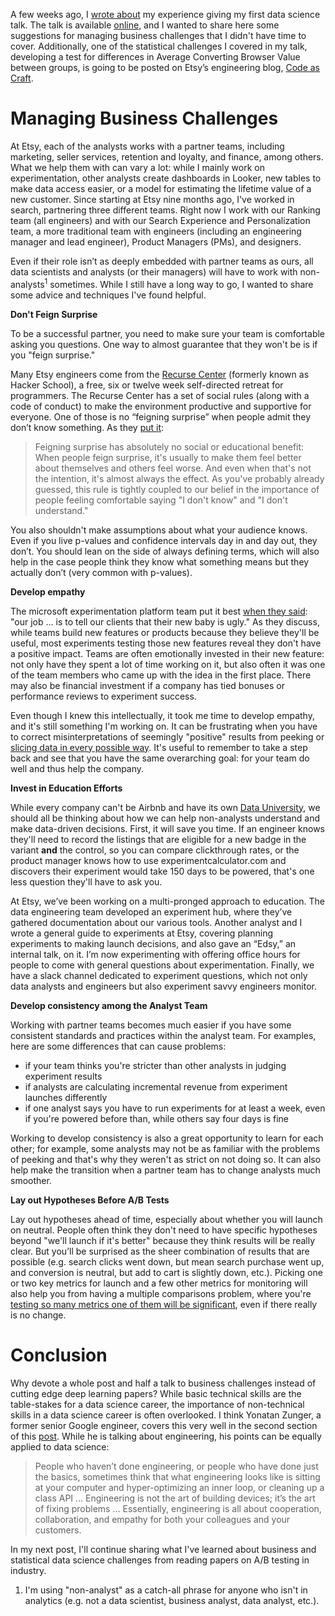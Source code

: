 A few weeks ago, I [wrote about](https://robinsones.github.io/Giving-Your-First-Data-Science-Talk/) my experience giving my first data science talk. The talk is available [online](https://www.youtube.com/watch?v=SF-ryGgLOgQ), and I wanted to share here some suggestions for managing business challenges that I didn't have time to cover. Additionally, one of the statistical challenges I covered in my talk, developing a test for differences in Average Converting Browser Value between groups, is going to be posted on Etsy’s engineering blog, [Code as Craft](https://codeascraft.com/archive/).

Managing Business Challenges
======

At Etsy, each of the analysts works with a partner teams, including marketing, seller services, retention and loyalty, and finance, among others. What we help them with can vary a lot: while I mainly work on experimentation, other analysts create dashboards in Looker, new tables to make data access easier, or a model for estimating the lifetime value of a new customer. Since starting at Etsy nine months ago, I've worked in search, partnering three different teams. Right now I work with our Ranking team (all engineers) and with our Search Experience and Personalization team, a more traditional team with engineers (including an engineering manager and lead engineer), Product Managers (PMs), and designers. 

Even if their role isn’t as deeply embedded with partner teams as ours, all data scientists and analysts (or their managers) will have to work with non-analysts<sup>1</sup> sometimes. While I still have a long way to go, I wanted to share some advice and techniques I've found helpful.  

**Don't Feign Surprise**

To be a successful partner, you need to make sure your team is comfortable asking you questions. One way to almost guarantee that they won't be is if you "feign surprise."

Many Etsy engineers come from the [Recurse Center](https://www.recurse.com) (formerly known as Hacker School), a free, six or twelve week self-directed retreat for programmers. The Recurse Center has a set of social rules (along with a code of conduct) to make the environment productive and supportive for everyone. One of those is no “feigning surprise” when people admit they don’t know something. As they [put it](https://www.recurse.com/manual#sub-sec-social-rules): 

> Feigning surprise has absolutely no social or educational benefit: When people feign surprise, it's usually to make them feel better about themselves and others feel worse. And even when that's not the intention, it's almost always the effect. As you've probably already guessed, this rule is tightly coupled to our belief in the importance of people feeling comfortable saying "I don't know" and "I don't understand."
 
You also shouldn't make assumptions about what your audience knows. Even if you live p-values and confidence intervals day in and day out, they don’t. You should lean on the side of always defining terms, which will also help in the case people think they know what something means but they actually don’t (very common with p-values).

**Develop empathy**

The microsoft experimentation platform team put it best [when they said](http://notes.stephenholiday.com/Five-Puzzling-Outcomes.pdf): "our job ... is to tell our clients that their new baby is ugly." As they discuss, while teams build new features or products because they believe they'll be useful, most experiments testing those new features reveal they don't have a positive impact. Teams are often emotionally invested in their new feature: not only have they spent a lot of time working on it, but also often it was one of the team members who came up with the idea in the first place. There may also be financial investment if a company has tied bonuses or performance reviews to experiment success. 

Even though I knew this intellectually, it took me time to develop empathy, and it's still something I'm working on. It can be frustrating when you have to correct misinterpretations of seemingly "positive" results from peeking or [slicing data in every possible way](http://www.slate.com/articles/health_and_science/science/2013/07/statistics_and_psychology_multiple_comparisons_give_spurious_results.html). It's useful to remember to take a step back and see that you have the same overarching goal: for your team do well and thus help the company. 

**Invest in Education Efforts**

While every company can't be Airbnb and have its own [Data University](https://medium.com/airbnb-engineering/how-airbnb-democratizes-data-science-with-data-university-3eccc71e073a), we should all be thinking about how we can help non-analysts understand and make data-driven decisions. First, it will save you time. If an engineer knows they'll need to record the listings that are eligible for a new badge in the variant **and** the control, so you can compare clickthrough rates, or the product manager knows how to use experimentcalculator.com and discovers their experiment would take 150 days to be powered, that's one less question they'll have to ask you.  

At Etsy, we’ve been working on a multi-pronged approach to education. The data engineering team developed an experiment hub, where they’ve gathered documentation about our various tools. Another analyst and I wrote a general guide to experiments at Etsy, covering planning experiments to making launch decisions, and also gave an “Edsy,” an internal talk, on it. I’m now experimenting with offering office hours for people to come with general questions about experimentation. Finally, we have a slack channel dedicated to experiment questions, which not only data analysts and engineers but also experiment savvy engineers monitor. 

**Develop consistency among the Analyst Team**

Working with partner teams becomes much easier if you have some consistent standards and practices within the analyst team. For examples, here are some differences that can cause problems: 

- if your team thinks you're stricter than other analysts in judging experiment results 
- if analysts are calculating incremental revenue from experiment launches differently 
- if one analyst says you have to run experiments for at least a week, even if you're powered before than, while others say four days is fine

Working to develop consistency is also a great opportunity to learn for each other; for example, some analysts may not be as familiar with the problems of peeking and that's why they weren't as strict on not doing so. It can also help make the transition when a partner team has to change analysts much smoother.  

**Lay out Hypotheses Before A/B Tests**

Lay out hypotheses ahead of time, especially about whether you will launch on neutral. People often think they don't need to have specific hypotheses beyond "we'll launch if it's better" because they think results will be really clear. But you’ll be surprised as the sheer combination of results that are possible (e.g. search clicks went down, but mean search purchase went up, and conversion is neutral, but add to cart is slightly down, etc.). Picking one or two key metrics for launch and a few other metrics for monitoring will also help you from having a multiple comparisons problem, where you're [testing so many metrics one of them will be significant](https://en.wikipedia.org/wiki/Multiple_comparisons_problem), even if there really is no change. 

Conclusion
======

Why devote a whole post and half a talk to business challenges instead of cutting edge deep learning papers? While basic technical skills are the table-stakes for a data science career, the importance of non-technical skills in a data science career is often overlooked. I think Yonatan Zunger, a former senior Google engineer, covers this very well in the second section of this [post]( https://medium.com/@yonatanzunger/so-about-this-googlers-manifesto-1e3773ed1788). While he is talking about engineering, his points can be equally applied to data science: 
  
> People who haven’t done engineering, or people who have done just the basics, sometimes think that what engineering looks like is sitting at your computer and hyper-optimizing an inner loop, or cleaning up a class API … Engineering is not the art of building devices; it’s the art of fixing problems … Essentially, engineering is all about cooperation, collaboration, and empathy for both your colleagues and your customers.

In my next post, I'll continue sharing what I've learned about business and statistical data science challenges from reading papers on A/B testing in industry. 

1. I'm using "non-analyst" as a catch-all phrase for anyone who isn't in analytics (e.g. not a data scientist, business analyst, data analyst, etc.). 
